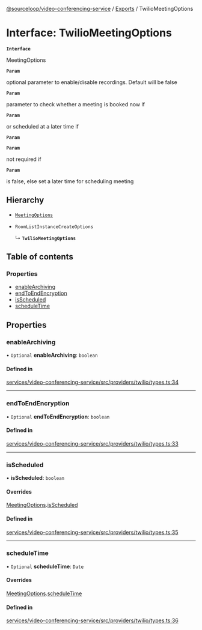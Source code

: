 [@sourceloop/video-conferencing-service](../README.md) / [Exports](../modules.md) / TwilioMeetingOptions

# Interface: TwilioMeetingOptions

**`Interface`**

MeetingOptions

**`Param`**

optional parameter to enable/disable recordings. Default will be false

**`Param`**

parameter to check whether a meeting is booked now if

**`Param`**

or scheduled at a later time if

**`Param`**

**`Param`**

not required if

**`Param`**

is false,
 else set a later time for scheduling meeting

## Hierarchy

- [`MeetingOptions`](MeetingOptions.md)

- `RoomListInstanceCreateOptions`

  ↳ **`TwilioMeetingOptions`**

## Table of contents

### Properties

- [enableArchiving](TwilioMeetingOptions.md#enablearchiving)
- [endToEndEncryption](TwilioMeetingOptions.md#endtoendencryption)
- [isScheduled](TwilioMeetingOptions.md#isscheduled)
- [scheduleTime](TwilioMeetingOptions.md#scheduletime)

## Properties

### enableArchiving

• `Optional` **enableArchiving**: `boolean`

#### Defined in

[services/video-conferencing-service/src/providers/twilio/types.ts:34](https://github.com/sourcefuse/loopback4-microservice-catalog/blob/bc2553587/services/video-conferencing-service/src/providers/twilio/types.ts#L34)

___

### endToEndEncryption

• `Optional` **endToEndEncryption**: `boolean`

#### Defined in

[services/video-conferencing-service/src/providers/twilio/types.ts:33](https://github.com/sourcefuse/loopback4-microservice-catalog/blob/bc2553587/services/video-conferencing-service/src/providers/twilio/types.ts#L33)

___

### isScheduled

• **isScheduled**: `boolean`

#### Overrides

[MeetingOptions](MeetingOptions.md).[isScheduled](MeetingOptions.md#isscheduled)

#### Defined in

[services/video-conferencing-service/src/providers/twilio/types.ts:35](https://github.com/sourcefuse/loopback4-microservice-catalog/blob/bc2553587/services/video-conferencing-service/src/providers/twilio/types.ts#L35)

___

### scheduleTime

• `Optional` **scheduleTime**: `Date`

#### Overrides

[MeetingOptions](MeetingOptions.md).[scheduleTime](MeetingOptions.md#scheduletime)

#### Defined in

[services/video-conferencing-service/src/providers/twilio/types.ts:36](https://github.com/sourcefuse/loopback4-microservice-catalog/blob/bc2553587/services/video-conferencing-service/src/providers/twilio/types.ts#L36)
